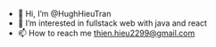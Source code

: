 - 👋 Hi, I’m @HughHieuTran
- 👀 I’m interested in fullstack web with java and react
- 📫 How to reach me thien.hieu2299@gmail.com

<!---
HughHieuTran/HughHieuTran is a ✨ special ✨ repository because its `README.md` (this file) appears on your GitHub profile.
You can click the Preview link to take a look at your changes.
--->
